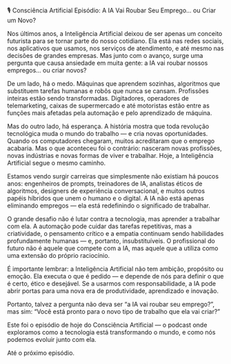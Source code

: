 🎙️ Consciência Artificial
Episódio: A IA Vai Roubar Seu Emprego… ou Criar um Novo?

Nos últimos anos, a Inteligência Artificial deixou de ser apenas um conceito futurista para se tornar parte do nosso cotidiano. Ela está nas redes sociais, nos aplicativos que usamos, nos serviços de atendimento, e até mesmo nas decisões de grandes empresas. Mas junto com o avanço, surge uma pergunta que causa ansiedade em muita gente: a IA vai roubar nossos empregos… ou criar novos?

De um lado, há o medo.
Máquinas que aprendem sozinhas, algoritmos que substituem tarefas humanas e robôs que nunca se cansam. Profissões inteiras estão sendo transformadas. Digitadores, operadores de telemarketing, caixas de supermercado e até motoristas estão entre as funções mais afetadas pela automação e pelo aprendizado de máquina.

Mas do outro lado, há esperança.
A história mostra que toda revolução tecnológica muda o mundo do trabalho — e cria novas oportunidades. Quando os computadores chegaram, muitos acreditaram que o emprego acabaria. Mas o que aconteceu foi o contrário: nasceram novas profissões, novas indústrias e novas formas de viver e trabalhar.
Hoje, a Inteligência Artificial segue o mesmo caminho.

Estamos vendo surgir carreiras que simplesmente não existiam há poucos anos: engenheiros de prompts, treinadores de IA, analistas éticos de algoritmos, designers de experiência conversacional, e muitos outros papéis híbridos que unem o humano e o digital.
A IA não está apenas eliminando empregos — ela está redefinindo o significado de trabalhar.

O grande desafio não é lutar contra a tecnologia, mas aprender a trabalhar com ela.
A automação pode cuidar das tarefas repetitivas, mas a criatividade, o pensamento crítico e a empatia continuam sendo habilidades profundamente humanas — e, portanto, insubstituíveis.
O profissional do futuro não é aquele que compete com a IA, mas aquele que a utiliza como uma extensão do próprio raciocínio.

É importante lembrar: a Inteligência Artificial não tem ambição, propósito ou emoção. Ela executa o que é pedido — e depende de nós para definir o que é certo, ético e desejável.
Se a usarmos com responsabilidade, a IA pode abrir portas para uma nova era de produtividade, aprendizado e inovação.

Portanto, talvez a pergunta não deva ser “a IA vai roubar seu emprego?”, mas sim:
“Você está pronto para o novo tipo de trabalho que ela vai criar?”

Este foi o episódio de hoje do Consciência Artificial — o podcast onde exploramos como a tecnologia está transformando o mundo, e como nós podemos evoluir junto com ela.

Até o próximo episódio.